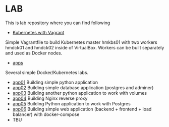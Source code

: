# LAB

This is lab repository where you can find following


* [Kubernetes with Vagrant](vagrant-k8s/README.md) 

Simple Vagrantfile to build Kubernetes master hmkbs01 with two workers hmdck01 and hmdck02 inside of VirtualBox. Workers can be built separately and used as Docker nodes.

* [apps](apps/README.md) 

Several simple Docker/Kubernetes labs.

  - [app01](apps/app01/README.md) Building simple python application
  - [app02](apps/app02/README.md) Building simple database application (postgres and adminer)
  - [app03](apps/app03/README.md) Building another python application to work with volumes
  - [app04](apps/app04/README.md) Building Nginx reverse proxy
  - [app05](apps/app05/README.md) Building Python application to work with Postgres
  - [app06](apps/app06/README.md) Building simple web application (backend + frontend + load balancer) with docker-compose
  - TBU
